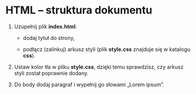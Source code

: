 # HTML &ndash; struktura dokumentu


1. Uzupełnij plik **index.html**:

    * dodaj tytuł do strony,

    * podłącz (zalinkuj) arkusz styli (plik **style.css** znajduje się w katalogu **css**).

2. Ustaw kolor tła w pliku **style.css**, dzięki temu sprawdzisz, czy arkusz styli został poprawnie dodany.

3. Do body dodaj paragraf i wypełnij go słowami &#8222;Lorem ipsum&#8221;.

